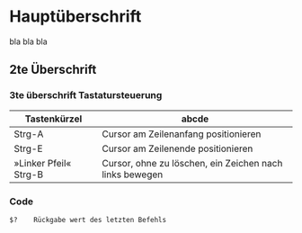 # Hauptüberschrift
bla bla bla 

## 2te Überschrift 
### 3te überschrift Tastatursteuerung

|Tastenkürzel| abcde |
|---------|------------------|
| Strg-A	| Cursor am Zeilenanfang positionieren |
| Strg-E	| Cursor am Zeilenende positionieren |
| »Linker Pfeil« Strg-B	| Cursor, ohne zu löschen, ein Zeichen nach links bewegen|

### Code 
```
$?    Rückgabe wert des letzten Befehls
```
